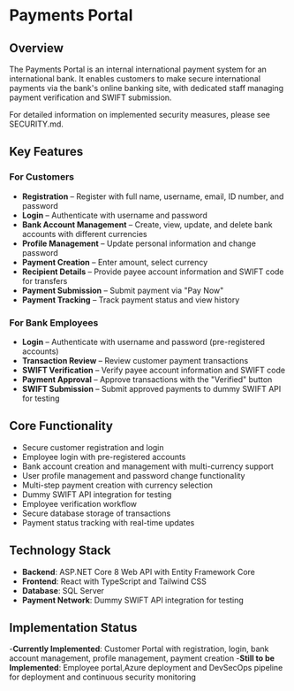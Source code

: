 # Payments Portal

## Overview

The Payments Portal is an internal international payment system for an international bank. It enables customers to make secure international payments via the bank's online banking site, with dedicated staff managing payment verification and SWIFT submission.

For detailed information on implemented security measures, please see SECURITY.md.

## Key Features

### For Customers
- **Registration** – Register with full name, username, email, ID number, and password
- **Login** – Authenticate with username and password
- **Bank Account Management** – Create, view, update, and delete bank accounts with different currencies
- **Profile Management** – Update personal information and change password
- **Payment Creation** – Enter amount, select currency
- **Recipient Details** – Provide payee account information and SWIFT code for transfers
- **Payment Submission** – Submit payment via "Pay Now"
- **Payment Tracking** – Track payment status and view history

### For Bank Employees
- **Login** – Authenticate with username and password (pre-registered accounts)
- **Transaction Review** – Review customer payment transactions
- **SWIFT Verification** – Verify payee account information and SWIFT code
- **Payment Approval** – Approve transactions with the "Verified" button
- **SWIFT Submission** – Submit approved payments to dummy SWIFT API for testing

## Core Functionality

- Secure customer registration and login
- Employee login with pre-registered accounts
- Bank account creation and management with multi-currency support
- User profile management and password change functionality
- Multi-step payment creation with currency selection
- Dummy SWIFT API integration for testing
- Employee verification workflow
- Secure database storage of transactions
- Payment status tracking with real-time updates

## Technology Stack

- **Backend**: ASP.NET Core 8 Web API with Entity Framework Core
- **Frontend**: React with TypeScript and Tailwind CSS
- **Database**: SQL Server
- **Payment Network**: Dummy SWIFT API integration for testing

## Implementation Status

-**Currently Implemented**: Customer Portal with registration, login, bank account management, profile management, payment creation
-**Still to be Implemented**: Employee portal,Azure deployment and DevSecOps pipeline for deployment and continuous security monitoring